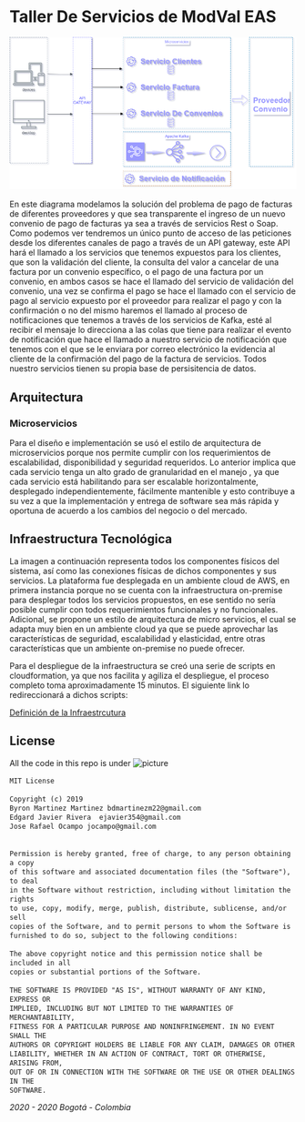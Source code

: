 # Taller De Servicios de ModVal EAS

![picture](DiagramaServiciosFacturas.png)

En este diagrama modelamos la solución del problema de pago de facturas de diferentes proveedores y que sea transparente el ingreso de un nuevo convenio de pago de facturas ya sea a través de servicios Rest o Soap.
Como podemos ver tendremos un único punto de acceso de las peticiones desde los diferentes canales de pago a través de un API gateway, este API hará el llamado a los servicios que tenemos expuestos para los clientes, que son la validación del cliente, la consulta del valor a cancelar de una factura por un convenio específico, o el pago de una factura por un convenio, en ambos casos se hace el llamado del servicio de validación del convenio, una vez se confirma el pago se hace el llamado con el servicio de pago al servicio expuesto por el proveedor para realizar el pago y con la confirmación o no del mismo haremos el llamado al proceso de notificaciones que tenemos a través de los servicios de Kafka, esté al recibir el mensaje lo direcciona a las colas que tiene para realizar el evento de notificación que hace el llamado a nuestro servicio de notificación que tenemos con el que se le enviara por correo electrónico la evidencia al cliente de la confirmación del pago de la factura de servicios.
Todos nuestro servicios tienen su propia base de persisitencia de datos.



<h2> Arquitectura </h2>




<h3>Microservicios</h3>
<p>Para el diseño e implementación se usó el estilo de arquitectura de microservicios porque nos permite cumplir con los requerimientos de escalabilidad, disponibilidad y seguridad requeridos. Lo anterior implica que cada servicio tenga un alto grado de granularidad en el manejo , ya que cada servicio está habilitando para ser escalable horizontalmente, desplegado independientemente, fácilmente mantenible y esto contribuye a su vez a  que la implementación y entrega de software sea más rápida y oportuna de acuerdo a los cambios del negocio o del mercado. </p>




<h2>Infraestructura Tecnológica</h2>
<p>La imagen a continuación representa todos los componentes físicos del sistema, así como las conexiones físicas de dichos  componentes y sus servicios. La plataforma fue desplegada en un ambiente cloud de AWS, en primera instancia porque no se cuenta con la infraestructura on-premise para desplegar todos los servicios propuestos, en ese sentido no sería posible cumplir con todos requerimientos funcionales y no funcionales. Adicional, se propone un estilo de arquitectura de micro servicios, el cual se adapta muy bien en un ambiente cloud ya que se puede aprovechar las características de seguridad, escalabilidad y elasticidad, entre otras características que un ambiente on-premise no puede ofrecer.</p>


<p> Para el despliegue de la infraestructura se creó una serie de scripts en cloudformation, ya que nos facilita y agiliza el despliegue, el proceso completo toma aproximadamente 15 minutos. El siguiente link lo redireccionará a dichos scripts:</p> 

[Definición de la Infraestrcutura](Infraestructura/aws_eks/README.md)

<h2>License</h2>




All the code in this repo is under ![picture](https://img.shields.io/badge/license-MIT-brightgreen)

```
MIT License

Copyright (c) 2019 
Byron Martinez Martinez bdmartinezm22@gmail.com
Edgard Javier Rivera  ejavier354@gmail.com
Jose Rafael Ocampo jocampo@gmail.com


Permission is hereby granted, free of charge, to any person obtaining a copy
of this software and associated documentation files (the "Software"), to deal
in the Software without restriction, including without limitation the rights
to use, copy, modify, merge, publish, distribute, sublicense, and/or sell
copies of the Software, and to permit persons to whom the Software is
furnished to do so, subject to the following conditions:

The above copyright notice and this permission notice shall be included in all
copies or substantial portions of the Software.

THE SOFTWARE IS PROVIDED "AS IS", WITHOUT WARRANTY OF ANY KIND, EXPRESS OR
IMPLIED, INCLUDING BUT NOT LIMITED TO THE WARRANTIES OF MERCHANTABILITY,
FITNESS FOR A PARTICULAR PURPOSE AND NONINFRINGEMENT. IN NO EVENT SHALL THE
AUTHORS OR COPYRIGHT HOLDERS BE LIABLE FOR ANY CLAIM, DAMAGES OR OTHER
LIABILITY, WHETHER IN AN ACTION OF CONTRACT, TORT OR OTHERWISE, ARISING FROM,
OUT OF OR IN CONNECTION WITH THE SOFTWARE OR THE USE OR OTHER DEALINGS IN THE
SOFTWARE.
```
_2020 - 2020 Bogotá - Colombia_


